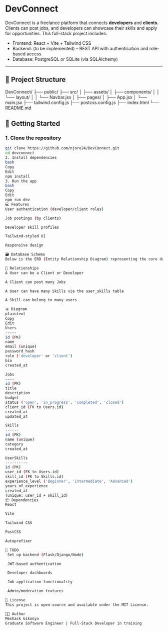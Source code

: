 # DevConnect

DevConnect is a freelance platform that connects **developers** and **clients**. Clients can post jobs, and developers can showcase their skills and apply for opportunities. This full-stack project includes:

- Frontend: React + Vite + Tailwind CSS
- Backend: (to be implemented) – REST API with authentication and role-based access
- Database: PostgreSQL or SQLite (via SQLAlchemy)

---

## 📁 Project Structure

DevConnect/
├── public/
├── src/
│ ├── assets/
│ ├── components/
│ │ └── layout/
│ │ └── Navbar.jsx
│ ├── pages/
│ ├── App.jsx
│ └── main.jsx
├── tailwind.config.js
├── postcss.config.js
├── index.html
└── README.md

## 🚀 Getting Started

### 1. Clone the repository

```bash
git clone https://github.com/njoro24/DevConnect.git
cd devconnect
2. Install dependencies
bash
Copy
Edit
npm install
3. Run the app
bash
Copy
Edit
npm run dev
💻 Features
User authentication (developer/client roles)

Job postings (by clients)

Developer skill profiles

Tailwind-styled UI

Responsive design

🗃️ Database Schema
Below is the ERD (Entity Relationship Diagram) representing the core database structure:

🔗 Relationships
A User can be a Client or Developer

A Client can post many Jobs

A User can have many Skills via the user_skills table

A Skill can belong to many users

📊 Diagram
plaintext
Copy
Edit
Users
-----
id (PK)
name
email (unique)
password_hash
role ('developer' or 'client')
bio
created_at

Jobs
----
id (PK)
title
description
budget
status ('open', 'in_progress', 'completed', 'closed')
client_id (FK to Users.id)
created_at
updated_at

Skills
------
id (PK)
name (unique)
category
created_at

UserSkills
----------
id (PK)
user_id (FK to Users.id)
skill_id (FK to Skills.id)
experience_level ('Beginner', 'Intermediate', 'Advanced')
years_of_experience
created_at
(unique: user_id + skill_id)
📦 Dependencies
React

Vite

Tailwind CSS

PostCSS

Autoprefixer

📌 TODO
 Set up backend (Flask/Django/Node)

 JWT-based authentication

 Developer dashboards

 Job application functionality

 Admin/moderation features

📄 License
This project is open-source and available under the MIT License.

👨‍💻 Author
Meshack Gikonyo
Graduate Software Engineer | Full-Stack Developer in training




